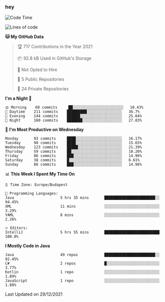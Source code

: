 ### hey

<!--START_SECTION:waka-->
![Code Time](http://img.shields.io/badge/Code%20Time-420%20hrs%2052%20mins-blue)

![Lines of code](https://img.shields.io/badge/From%20Hello%20World%20I%27ve%20Written-439%20Thousand%20lines%20of%20code-blue)

**🐱 My GitHub Data** 

> 🏆 717 Contributions in the Year 2021
 > 
> 📦 92.8 kB Used in GitHub's Storage 
 > 
> 🚫 Not Opted to Hire
 > 
> 📜 5 Public Repositories 
 > 
> 🔑 24 Private Repositories  
 > 
**I'm a Night 🦉** 

```text
🌞 Morning    60 commits     ██░░░░░░░░░░░░░░░░░░░░░░░   10.43% 
🌆 Daytime    211 commits    █████████░░░░░░░░░░░░░░░░   36.7% 
🌃 Evening    144 commits    ██████░░░░░░░░░░░░░░░░░░░   25.04% 
🌙 Night      160 commits    ███████░░░░░░░░░░░░░░░░░░   27.83%

```
📅 **I'm Most Productive on Wednesday** 

```text
Monday       93 commits     ████░░░░░░░░░░░░░░░░░░░░░   16.17% 
Tuesday      90 commits     ████░░░░░░░░░░░░░░░░░░░░░   15.65% 
Wednesday    123 commits    █████░░░░░░░░░░░░░░░░░░░░   21.39% 
Thursday     59 commits     ██░░░░░░░░░░░░░░░░░░░░░░░   10.26% 
Friday       86 commits     ███░░░░░░░░░░░░░░░░░░░░░░   14.96% 
Saturday     38 commits     █░░░░░░░░░░░░░░░░░░░░░░░░   6.61% 
Sunday       86 commits     ███░░░░░░░░░░░░░░░░░░░░░░   14.96%

```


📊 **This Week I Spent My Time On** 

```text
⌚︎ Time Zone: Europe/Budapest

💬 Programming Languages: 
Java                     5 hrs 35 mins       ███████████████████████░░   94.45% 
XML                      11 mins             ░░░░░░░░░░░░░░░░░░░░░░░░░   3.29% 
YAML                     8 mins              ░░░░░░░░░░░░░░░░░░░░░░░░░   2.26%

🔥 Editors: 
IntelliJ                 5 hrs 55 mins       █████████████████████████   100.0%

```

**I Mostly Code in Java** 

```text
Java                     49 repos            ███████████████████████░░   92.45% 
C#                       2 repos             █░░░░░░░░░░░░░░░░░░░░░░░░   3.77% 
Kotlin                   1 repo              ░░░░░░░░░░░░░░░░░░░░░░░░░   1.89% 
JavaScript               1 repo              ░░░░░░░░░░░░░░░░░░░░░░░░░   1.89%

```



 Last Updated on 29/12/2021
<!--END_SECTION:waka-->
